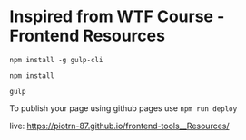 # Inspired from WTF Course - Frontend Resources

`npm install -g gulp-cli`

`npm install`

`gulp`

To publish your page using github pages use `npm run deploy`

live: https://piotrn-87.github.io/frontend-tools__Resources/
